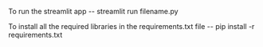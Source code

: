 To run the streamlit app -- streamlit run filename.py

To install all the required libraries in the requirements.txt file  -- pip install -r requirements.txt
